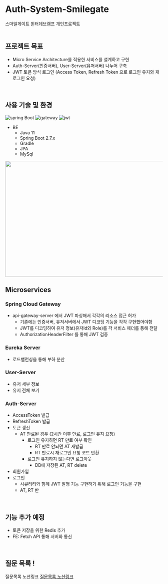 # Auth-System-Smilegate
스마일게이트 윈터데브캠프 개인프로젝트  <br>
<br>

## 프로젝트 목표
* Micro Service Architecture를 적용한 서비스를 설계하고 구현
* Auth-Server(인증서버), User-Server(유저서버) 나누어 구축
* JWT 토큰 방식 로그인 (Access Token, Refresh Token 으로 로그인 유지와 재로그인 요청)
<br>

## 사용 기술 및 환경
![spring Boot](https://img.shields.io/badge/-Spring%20Boot-brightgreen)
![gateway](https://img.shields.io/badge/Gateway-Spring%20Cloud%20Gateway-green)
![jwt](https://img.shields.io/badge/Authentication-JWT-orange)

* BE
  * Java 11
  * Spring Boot 2.7.x
  * Gradle
  * JPA
  * MySql
  
<img src="https://user-images.githubusercontent.com/58140426/208300885-65bd9767-1d04-4de1-bbe1-24da9dec987d.png"  width="700" height="370">

## Microservices
### Spring Cloud Gateway
* api-gateway-server 에서 JWT 파싱해서 각각의 리소스 접근 허가
  * 기존에는 인증서버, 유저서버에서 JWT 디코딩 기능을 각각 구현했어야함
  * JWT를 디코딩하여 유저 정보(유저Id와 Role)를 각 서비스 헤더를 통해 전달
  * AuthorizationHeaderFilter 를 통해 JWT 검증
  
### Eureka Server
* 로드밸런싱을 통해 부하 분산

### User-Server
* 유저 세부 정보
* 유저 전체 보기

### Auth-Server
* AccessToken 발급
* RefreshToken 발급
* 토큰 갱신
  * AT 만료된 경우 (2시간 이후 만료, 로그인 유지 요청)
    * 로그인 유지하면 RT 만료 여부 확인
      * RT 만료 안되면 AT 재발급
      * RT 만료시 재로그인 요청 코드 반환
    * 로그인 유지하지 않는다면 로그아웃
      * DB에 저장된 AT, RT delete
* 회원가입
* 로그인
  * 시큐리티와 함꼐 JWT 발행 기능 구현하기 위해 로그인 기능을 구현
  * AT, RT 반

<br>

## 기능 추가 예정
* 토큰 저장을 위한 Redis 추가
* FE: Fetch API 통해 서버와 통신
<br>

## 질문 목록 !
질문목록 노션링크 [질문목록 노션링크](https://lopsided-emperor-206.notion.site/Q-4aa987383dd84c22a59b0758b20a428b)
